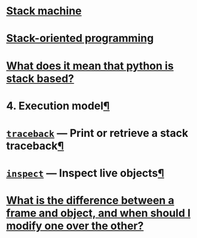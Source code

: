 # [Stack machine](https://en.wikipedia.org/wiki/Stack_machine)

# [Stack-oriented programming](https://en.wikipedia.org/wiki/Stack-oriented_programming)



# [What does it mean that python is stack based?](https://stackoverflow.com/questions/34149013/what-does-it-mean-that-python-is-stack-based)



# 4. Execution model[¶](https://docs.python.org/3/reference/executionmodel.html#execution-model)



# [`traceback`](https://docs.python.org/3/library/traceback.html#module-traceback) — Print or retrieve a stack traceback[¶](https://docs.python.org/3/library/traceback.html#module-traceback)



# [`inspect`](https://docs.python.org/3/library/inspect.html#module-inspect) — Inspect live objects[¶](https://docs.python.org/3/library/inspect.html#module-inspect)



# [What is the difference between a frame and object, and when should I modify one over the other?](https://stackoverflow.com/questions/40641615/what-is-the-difference-between-a-frame-and-object-and-when-should-i-modify-one)